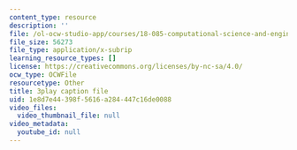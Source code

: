 ```yaml
---
content_type: resource
description: ''
file: /ol-ocw-studio-app/courses/18-085-computational-science-and-engineering-i-fall-2008/1e8d7e44398f5616a284447c16de0088_2OmTX1AeVAg.vtt
file_size: 56273
file_type: application/x-subrip
learning_resource_types: []
license: https://creativecommons.org/licenses/by-nc-sa/4.0/
ocw_type: OCWFile
resourcetype: Other
title: 3play caption file
uid: 1e8d7e44-398f-5616-a284-447c16de0088
video_files:
  video_thumbnail_file: null
video_metadata:
  youtube_id: null
---
```

